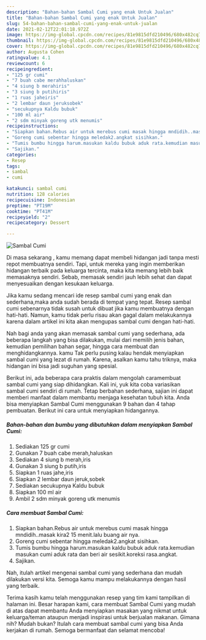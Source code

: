 ```yaml
---
description: "Bahan-bahan Sambal Cumi yang enak Untuk Jualan"
title: "Bahan-bahan Sambal Cumi yang enak Untuk Jualan"
slug: 54-bahan-bahan-sambal-cumi-yang-enak-untuk-jualan
date: 2021-02-12T22:01:18.972Z
image: https://img-global.cpcdn.com/recipes/81e9815dfd210496/680x482cq70/sambal-cumi-foto-resep-utama.jpg
thumbnail: https://img-global.cpcdn.com/recipes/81e9815dfd210496/680x482cq70/sambal-cumi-foto-resep-utama.jpg
cover: https://img-global.cpcdn.com/recipes/81e9815dfd210496/680x482cq70/sambal-cumi-foto-resep-utama.jpg
author: Augusta Cohen
ratingvalue: 4.1
reviewcount: 6
recipeingredient:
- "125 gr cumi"
- "7 buah cabe merahhaluskan"
- "4 siung b merahiris"
- "3 siung b putihiris"
- "1 ruas jaheiris"
- "2 lembar daun jeruksobek"
- "secukupnya Kaldu bubuk"
- "100 ml air"
- "2 sdm minyak goreng utk menumis"
recipeinstructions:
- "Siapkan bahan.Rebus air untuk merebus cumi masak hingga mndidih..masak kira2 15 menit.lalu buang air nya."
- "Goreng cumi sebentar hingga meledak2.angkat sisihkan."
- "Tumis bumbu hingga harum.masukan kaldu bubuk aduk rata.kemudian masukan cumi aduk rata dan beri air sesikit.koreksi rasa.angkat."
- "Sajikan."
categories:
- Resep
tags:
- sambal
- cumi

katakunci: sambal cumi 
nutrition: 128 calories
recipecuisine: Indonesian
preptime: "PT19M"
cooktime: "PT41M"
recipeyield: "2"
recipecategory: Dessert

---
```



![Sambal Cumi](https://img-global.cpcdn.com/recipes/81e9815dfd210496/680x482cq70/sambal-cumi-foto-resep-utama.jpg)

Di masa  sekarang , kamu memang dapat membeli hidangan jadi tanpa mesti repot membuatnya sendiri. Tapi, untuk mereka yang ingin memberikan hidangan terbaik pada keluarga tercinta, maka kita memang lebih baik memasaknya sendiri. Sebab, memasak sendiri jauh lebih sehat dan dapat menyesuaikan dengan kesukaan keluarga.

Jika kamu sedang mencari ide resep sambal cumi yang enak dan sederhana,maka anda sudah berada di tempat yang tepat. Resep sambal cumi  sebenarnya tidak susah untuk dibuat jika kamu membuatnya dengan hati-hati. Namun, kamu tidak perlu risau akan gagal dalam melakukannya 
karena dalam artikel ini kita akan mengupas sambal cumi dengan hati-hati.  



Nah bagi anda yang akan memasak sambal cumi yang sederhana, ada beberapa langkah yang bisa dilakukan, mulai dari memilih jenis bahan, kemudian pemilihan bahan segar, hingga cara membuat dan menghidangkannya. kamu Tak perlu pusing kalau hendak menyiapkan sambal cumi yang lezat di rumah. Karena, asalkan kamu  tahu triknya, maka hidangan ini bisa jadi suguhan yang spesial.

Berikut ini, ada beberapa cara praktis  dalam mengolah caramembuat sambal cumi yang siap dihidangkan. Kali ini, yuk kita coba variasikan sambal cumi sendiri di rumah. Tetap berbahan sederhana, sajian ini dapat memberi manfaat dalam membantu menjaga kesehatan tubuh kita. Anda bisa menyiapkan Sambal Cumi menggunakan 9 bahan dan 4 tahap pembuatan. Berikut ini cara untuk menyiapkan hidangannya.

<!--inarticleads1-->

##### Bahan-bahan dan bumbu yang dibutuhkan dalam menyiapkan Sambal Cumi:

1. Sediakan 125 gr cumi
1. Gunakan 7 buah cabe merah,haluskan
1. Sediakan 4 siung b merah,iris
1. Gunakan 3 siung b putih,iris
1. Siapkan 1 ruas jahe,iris
1. Siapkan 2 lembar daun jeruk,sobek
1. Sediakan secukupnya Kaldu bubuk
1. Siapkan 100 ml air
1. Ambil 2 sdm minyak goreng utk menumis




<!--inarticleads2-->

##### Cara membuat Sambal Cumi:

1. Siapkan bahan.Rebus air untuk merebus cumi masak hingga mndidih..masak kira2 15 menit.lalu buang air nya.
1. Goreng cumi sebentar hingga meledak2.angkat sisihkan.
1. Tumis bumbu hingga harum.masukan kaldu bubuk aduk rata.kemudian masukan cumi aduk rata dan beri air sesikit.koreksi rasa.angkat.
1. Sajikan.




Nah, itulah artikel mengenai  sambal cumi  yang sederhana dan mudah dilakukan versi kita. Semoga kamu mampu melakukannya dengan hasil yang terbaik. 

Terima kasih kamu telah menggunakan resep yang tim kami tampilkan di halaman ini. Besar harapan kami, cara membuat  Sambal Cumi yang mudah di atas dapat membantu Anda menyiapkan masakan yang nikmat untuk keluarga/teman ataupun menjadi inspirasi untuk berjualan makanan. Gimana nih? Mudah bukan? Itulah cara membuat sambal cumi yang bisa Anda kerjakan di rumah. Semoga bermanfaat dan selamat mencoba!

